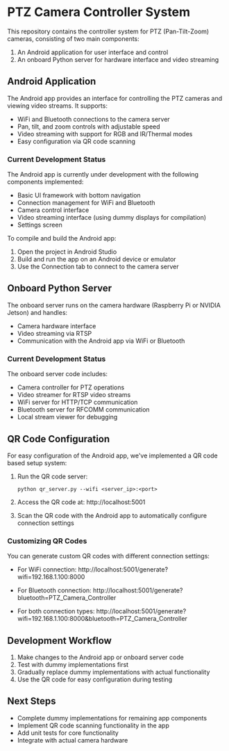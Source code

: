 # PTZ Camera Controller System

This repository contains the controller system for PTZ (Pan-Tilt-Zoom) cameras, consisting of two main components:

1. An Android application for user interface and control
2. An onboard Python server for hardware interface and video streaming

## Android Application

The Android app provides an interface for controlling the PTZ cameras and viewing video streams. It supports:

- WiFi and Bluetooth connections to the camera server
- Pan, tilt, and zoom controls with adjustable speed
- Video streaming with support for RGB and IR/Thermal modes
- Easy configuration via QR code scanning

### Current Development Status

The Android app is currently under development with the following components implemented:

- Basic UI framework with bottom navigation
- Connection management for WiFi and Bluetooth
- Camera control interface
- Video streaming interface (using dummy displays for compilation)
- Settings screen

To compile and build the Android app:

1. Open the project in Android Studio
2. Build and run the app on an Android device or emulator
3. Use the Connection tab to connect to the camera server

## Onboard Python Server

The onboard server runs on the camera hardware (Raspberry Pi or NVIDIA Jetson) and handles:

- Camera hardware interface
- Video streaming via RTSP
- Communication with the Android app via WiFi or Bluetooth

### Current Development Status

The onboard server code includes:

- Camera controller for PTZ operations
- Video streamer for RTSP video streams
- WiFi server for HTTP/TCP communication
- Bluetooth server for RFCOMM communication
- Local stream viewer for debugging

## QR Code Configuration

For easy configuration of the Android app, we've implemented a QR code based setup system:

1. Run the QR code server:
   ```
   python qr_server.py --wifi <server_ip>:<port>
   ```
   
2. Access the QR code at:
   http://localhost:5001
   
3. Scan the QR code with the Android app to automatically configure connection settings

### Customizing QR Codes

You can generate custom QR codes with different connection settings:

- For WiFi connection:
  http://localhost:5001/generate?wifi=192.168.1.100:8000
  
- For Bluetooth connection:
  http://localhost:5001/generate?bluetooth=PTZ_Camera_Controller
  
- For both connection types:
  http://localhost:5001/generate?wifi=192.168.1.100:8000&bluetooth=PTZ_Camera_Controller

## Development Workflow

1. Make changes to the Android app or onboard server code
2. Test with dummy implementations first
3. Gradually replace dummy implementations with actual functionality
4. Use the QR code for easy configuration during testing

## Next Steps

- Complete dummy implementations for remaining app components
- Implement QR code scanning functionality in the app
- Add unit tests for core functionality
- Integrate with actual camera hardware